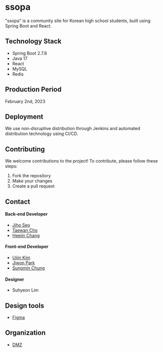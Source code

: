 # ssopa

"ssopa" is a community site for Korean high school students, built using Spring Boot and React.

## Technology Stack

- Spring Boot 2.7.8
- Java 17
- React
- MySQL
- Redis

## Production Period

February 2nd, 2023

## Deployment

We use non-disruptive distribution through Jenkins and automated distribution technology using CI/CD.

## Contributing

We welcome contributions to the project! To contribute, please follow these steps:

1. Fork the repository
2. Make your changes
3. Create a pull request

## Contact

#### Back-end Developer
- [Jiho Seo](https://github.com/swiftsjh02)
- [Taewan Cho](https://github.com/taewan2002)
- [Heejin Chang](https://github.com/heejinChang)

#### Front-end Developer
- [Uijin Kim](https://github.com/whitekuj02)
- [Jiwon Park](https://github.com/jione-park)
- [Sungmin Chung](https://github.com/jione-park)

#### Designer
- Suhyeon Lim

## Design tools
- [Figma](https://www.figma.com/file/zCOEwkoaO4Ffh150D6VnBx/DMZ%ED%94%84%EB%A1%9C%EC%A0%9D%ED%8A%B8?node-id=0%3A1&t=eaxh9W1MtBV9mL0b-0)

## Organization
- [DMZ](https://github.com/dmzgachon)